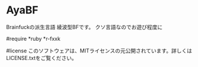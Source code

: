 # AyaBF
Brainfuckの派生言語 綾波型BFです。
クソ言語なのでお遊び程度に

#require
*ruby
*r-fxxk

#license
このソフトウェアは、MITライセンスの元公開されています。詳しくはLICENSE.txtをご覧ください。
